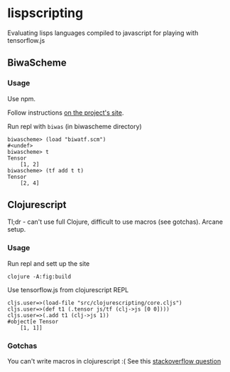 # lispscripting

Evaluating lisps languages compiled to javascript for playing with tensorflow.js

## BiwaScheme

### Usage

Use npm.

Follow instructions [on the project's site](https://github.com/biwascheme/biwascheme).

Run repl with `biwas` (in biwascheme directory)
```
biwascheme> (load "biwatf.scm")
#<undef>
biwascheme> t
Tensor
    [1, 2]
biwascheme> (tf add t t)
Tensor
    [2, 4]
```

## Clojurescript

Tl;dr - can't use full Clojure, difficult to use macros (see gotchas). Arcane setup. 

### Usage

Run repl and sett up the site
```
clojure -A:fig:build
```

Use tensorflow.js from clojurescript REPL 
```
cljs.user=>(load-file "src/clojurescripting/core.cljs")
cljs.user=>(def t1 (.tensor js/tf (clj->js [0 0])))
cljs.user=>(.add t1 (clj->js 1))
#object[e Tensor
    [1, 1]]
```

### Gotchas
You can't write macros in clojurescript :( See this [stackoverflow question](https://stackoverflow.com/questions/18381052/why-clojurescript-macros-cant-be-written-in-clojurescript)
